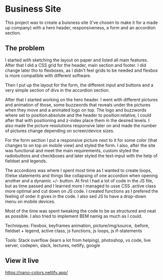 # Business Site

This project was to create a buisness site (I've chosen to make it for a made up company) with a hero header, responsiveness, a form and an accordion section.

## The problem

I started with sketching the layout on paper and listed all main features. After that I did a CSS grid for the header, main section and footer. I did change later tho to flexboxes, as I didn't feel grids to be needed and flexbox is more compatible with different software. 

Then I put up the layout for the form, the different input and buttons and a very simple section of divs in the accordion section.

After that I started working on the hero header. I went with different pictures and animation of those, some buzzwords that reveals under the pictures when they move and a animated logo on top. The logo and buzzwords where set to position:absolute and the header to position:relative, I could after that with positioning and z-index place them in the desired levels.
I also made the picture resolutions responsive later on and made the number of pictures change depending on screen/device sizes.

For the form section I put a responsive picture next to it for some color (that changes to on top on mobile view) and styled the form. I also, after the site was functional and meet the main requirements, custom styled the radiobuttons and checkboxes and later styled the text-input with the help of fieldset and legends. 

The accordions was where I spent most time as I wanted to create loops, if/else statements and things like collapsing of one accordion when opening another and a dynamic +/- button. 
At first I had a lot of code in the JS file, but as time passed and I learned more I managed to usse CSS .active class more optimal and cut down on JS code.
I created functions as I prefered the feeling of order it gives in the code.
I also sed JS to have a drop-down menu on mobile devices.

Most of the time was spent tweaking the code to be as structured and neat as possible. I also tried to implement BEM namig as much as I could. 

Techniques: Flexbox, keyframes animation, picture/img/source, :before, fieldset + legend, active class, js functions, js loops, js if-statements

Tools: Stack overflow (learn a lot from helping), photoshop, vs code, live server, codepen, slack, lectures, netlify, google

## View it live

https://nano-colors.netlify.app/
